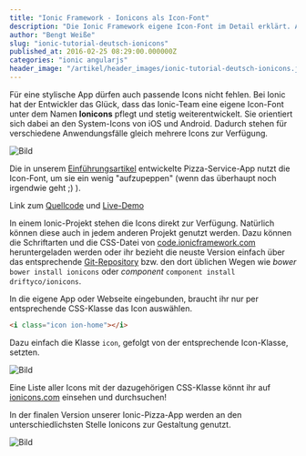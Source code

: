 ```yaml
---
title: "Ionic Framework - Ionicons als Icon-Font"
description: "Die Ionic Framework eigene Icon-Font im Detail erklärt. Auch außerhalb der Ionic-Welt einsetzbar!"
author: "Bengt Weiße"
slug: "ionic-tutorial-deutsch-ionicons"
published_at: 2016-02-25 08:29:00.000000Z
categories: "ionic angularjs"
header_image: "/artikel/header_images/ionic-tutorial-deutsch-ionicons.jpg"
---
```


Für eine stylische App dürfen auch passende Icons nicht fehlen. Bei Ionic hat der Entwickler das Glück, dass das Ionic-Team eine eigene Icon-Font unter dem Namen **Ionicons** pflegt und stetig weiterentwickelt. Sie orientiert sich dabei an den System-Icons von iOS und Android. Dadurch stehen für verschiedene Anwendungsfälle gleich mehrere Icons zur Verfügung.

![Bild](medium_ionicons.png?v=63629400558)

Die in unserem [Einführungsartikel](/artikel/ionic-tutorial-deutsch/ "Ionic Framework Tutorial") entwickelte Pizza-Service-App nutzt die Icon-Font, um sie ein wenig "aufzupeppen" (wenn das überhaupt noch irgendwie geht ;) ).

Link zum [Quellcode](https://github.com/angularjs-de/ionic-pizza-service/tree/master) und [Live-Demo](https://angularjs-de.github.io/ionic-pizza-service/#/order)

In einem Ionic-Projekt stehen die Icons direkt zur Verfügung. Natürlich können diese auch in jedem anderen Projekt genutzt werden. Dazu können die Schriftarten und die CSS-Datei von [code.ionicframework.com](http://code.ionicframework.com/ionicons/2.0.1/css/ionicons.min.css "CDN der Ionicons") heruntergeladen werden oder ihr bezieht die neuste Version einfach über das entsprechende [Git-Repository](https://github.com/driftyco/ionicons "Ionicons auf GitHub") bzw. den dort üblichen Wegen wie *bower* `bower install ionicons`  oder *component* `component install driftyco/ionicons`.

In die eigene App oder Webseite eingebunden, braucht ihr nur per entsprechende CSS-Klasse das Icon auswählen.

```html
<i class="icon ion-home"></i>
```

Dazu einfach die Klasse `icon`, gefolgt von der entsprechende Icon-Klasse, setzten.

![Bild](medium_ionicons-preview.png?v=63629400520)

Eine Liste aller Icons mit der dazugehörigen CSS-Klasse könnt ihr auf [ionicons.com](http://ionicons.com/ "Webseite Ionicons") einsehen und durchsuchen!

In der finalen Version unserer Ionic-Pizza-App werden an den unterschiedlichsten Stelle Ionicons zur Gestaltung genutzt.

![Bild](medium_13-ionic-ionicons.png?v=63626730860)

